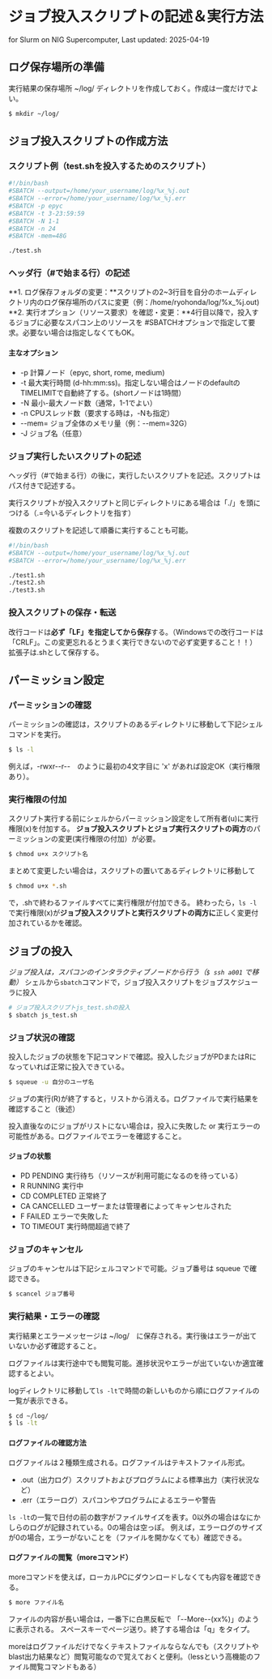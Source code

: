 # ジョブ投入スクリプトの記述＆実行方法 
for Slurm on NIG Supercomputer, Last updated: 2025-04-19

## ログ保存場所の準備
実行結果の保存場所 ~/log/ ディレクトリを作成しておく。作成は一度だけでよい。
```bash
$ mkdir ~/log/
```

## ジョブ投入スクリプトの作成方法
### スクリプト例（test.shを投入するためのスクリプト）
```bash
#!/bin/bash
#SBATCH --output=/home/your_username/log/%x_%j.out
#SBATCH --error=/home/your_username/log/%x_%j.err
#SBATCH -p epyc
#SBATCH -t 3-23:59:59
#SBATCH -N 1-1 
#SBATCH -n 24
#SBATCH -mem=48G

./test.sh
```

### ヘッダ行（#で始まる行）の記述
**1. ログ保存フォルダの変更：**スクリプトの2~3行目を自分のホームディレクトリ内のログ保存場所のパスに変更（例：/home/ryohonda/log/%x_%j.out)
**2. 実行オプション（リソース要求）を確認・変更：**4行目以降で，投入するジョブに必要なスパコン上のリソースを #SBATCHオプションで指定して要求。必要ない場合は指定しなくてもOK。
#### 主なオプション
- -p 計算ノード（epyc, short, rome, medium)
- -t 最大実行時間 (d-hh:mm:ss)。指定しない場合はノードのdefaultのTIMELIMITで自動終了する。(shortノードは1時間）
- -N 最小-最大ノード数（通常，1-1でよい）
- -n CPUスレッド数（要求する時は，-Nも指定）
- --mem= ジョブ全体のメモリ量（例：--mem=32G）
- -J ジョブ名（任意）

### ジョブ実行したいスクリプトの記述
ヘッダ行（#で始まる行）の後に，実行したいスクリプトを記述。スクリプトはパス付きで記述する。

実行スクリプトが投入スクリプトと同じディレクトリにある場合は「./」を頭につける（.=今いるディレクトリを指す）

複数のスクリプトを記述して順番に実行することも可能。
```bash
#!/bin/bash
#SBATCH --output=/home/your_username/log/%x_%j.out
#SBATCH --error=/home/your_username/log/%x_%j.err

./test1.sh
./test2.sh
./test3.sh
```
### 投入スクリプトの保存・転送
改行コードは**必ず「LF」を指定してから保存**する。（Windowsでの改行コードは「CRLF」。この変更忘れるとうまく実行できないので必ず変更すること！！）
拡張子は.shとして保存する。

## パーミッション設定 
### パーミッションの確認
パーミッションの確認は，スクリプトのあるディレクトリに移動して下記シェルコマンドを実行。
```bash
$ ls -l
```
例えば，-rwxr--r--　のように最初の4文字目に 'x' があれば設定OK（実行権限あり）。

### 実行権限の付加
スクリプト実行する前にシェルからパーミッション設定をして所有者(u)に実行権限(x)を付加する。
**ジョブ投入スクリプトとジョブ実行スクリプトの両方**のパーミッションの変更(実行権限の付加）が必要。
```bash
$ chmod u+x スクリプト名 
```
まとめて変更したい場合は，スクリプトの置いてあるディレクトリに移動して
```bash
$ chmod u+x *.sh
```
で，.shで終わるファイルすべてに実行権限が付加できる。
終わったら，`ls -l`で実行権限(x)が**ジョブ投入スクリプトと実行スクリプトの両方に**正しく変更付加されているかを確認。

## ジョブの投入
*ジョブ投入は，スパコンのインタラクティブノードから行う（`$ ssh a001` で移動）*
シェルから`sbatch`コマンドで，ジョブ投入スクリプトをジョブスケジューラに投入
```bash
# ジョブ投入スクリプトjs_test.shの投入
$ sbatch js_test.sh
```
### ジョブ状況の確認 
投入したジョブの状態を下記コマンドで確認。投入したジョブがPDまたはRになっていれば正常に投入できている。
```bash
$ squeue -u 自分のユーザ名
```
ジョブの実行(R)が終了すると，リストから消える。ログファイルで実行結果を確認すること（後述）

投入直後なのにジョブがリストにない場合は，投入に失敗した or 実行エラーの可能性がある。ログファイルでエラーを確認すること。

#### ジョブの状態 ####
- PD	PENDING	実行待ち（リソースが利用可能になるのを待っている）
- R	RUNNING	実行中
- CD	COMPLETED	正常終了
- CA	CANCELLED	ユーザーまたは管理者によってキャンセルされた
- F	FAILED	エラーで失敗した
- TO	TIMEOUT	実行時間超過で終了

### ジョブのキャンセル
ジョブのキャンセルは下記シェルコマンドで可能。ジョブ番号は squeue で確認できる。
```bash
$ scancel ジョブ番号
```
### 実行結果・エラーの確認 
実行結果とエラーメッセージは ~/log/　に保存される。実行後はエラーが出ていないか必ず確認すること。

ログファイルは実行途中でも閲覧可能。進捗状況やエラーが出ていないか適宜確認するとよい。

logディレクトリに移動して`ls -lt`で時間の新しいものから順にログファイルの一覧が表示できる。
```bash
$ cd ~/log/
$ ls -lt
```
#### ログファイルの確認方法
ログファイルは２種類生成される。ログファイルはテキストファイル形式。
- .out（出力ログ）スクリプトおよびプログラムによる標準出力（実行状況など）
- .err（エラーログ）スパコンやプログラムによるエラーや警告

`ls -lt`の一覧で日付の前の数字がファイルサイズを表す。0以外の場合はなにかしらのログが記録されている。0の場合は空っぽ。
例えば，エラーログのサイズが0の場合，エラーがないことを（ファイルを開かなくても）確認できる。

#### ログファイルの閲覧（moreコマンド）
moreコマンドを使えば，ローカルPCにダウンロードしなくても内容を確認できる。
```bash
$ more ファイル名
```
ファイルの内容が長い場合は，一番下に白黒反転で 「--More--(xx%)」のように表示される。
スペースキーでページ送り。終了する場合は「q」をタイプ。

moreはログファイルだけでなくテキストファイルならなんでも（スクリプトやblast出力結果など）閲覧可能なので覚えておくと便利。（lessという高機能のファイル閲覧コマンドもある）
